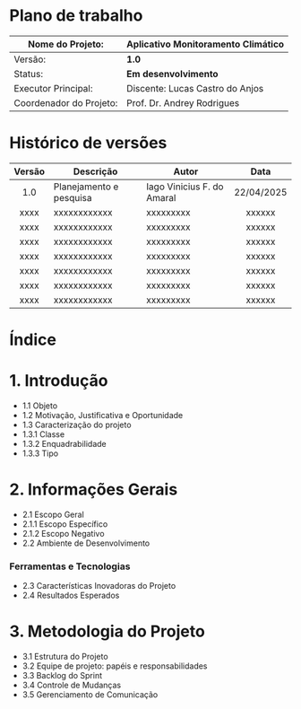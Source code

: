 # Plano de trabalho

| Nome do Projeto:        |**Aplicativo Monitoramento Climático**|
| ----------------------- | ------------------------------------ |
| Versão:                 | **1.0**                              |
| Status:                 | **Em desenvolvimento**               |
| Executor Principal:     | Discente: Lucas Castro do Anjos      |
| Coordenador do Projeto: | Prof. Dr. Andrey Rodrigues           |

# Histórico de versões
| Versão |         Descrição        |         Autor               |    Data    |
| :---:  |            ---           |          ---                |   :---:    |
| 1.0    | Planejamento e pesquisa  |  Iago Vinicius F. do Amaral | 22/04/2025 |
|  xxxx  |         xxxxxxxxxxxx     |                xxxxxxxxx    |   xxxxxx   |
|  xxxx  |         xxxxxxxxxxxx     |                xxxxxxxxx    |   xxxxxx   |
|  xxxx  |         xxxxxxxxxxxx     |                xxxxxxxxx    |   xxxxxx   |
|  xxxx  |         xxxxxxxxxxxx     |                xxxxxxxxx    |   xxxxxx   |
|  xxxx  |         xxxxxxxxxxxx     |                xxxxxxxxx    |   xxxxxx   |
|  xxxx  |         xxxxxxxxxxxx     |                xxxxxxxxx    |   xxxxxx   |
|  xxxx  |         xxxxxxxxxxxx     |                xxxxxxxxx    |   xxxxxx   |

# Índice
# 1. Introdução
* 1.1 Objeto
* 1.2 Motivação, Justificativa e Oportunidade
* 1.3 Caracterização do projeto
* 1.3.1 Classe
* 1.3.2 Enquadrabilidade
* 1.3.3 Tipo
# 2. Informações Gerais
* 2.1 Escopo Geral
* 2.1.1 Escopo Específico
* 2.1.2 Escopo Negativo
* 2.2 Ambiente de Desenvolvimento
### Ferramentas e Tecnologias
* 2.3 Características Inovadoras do Projeto
* 2.4 Resultados Esperados
# 3. Metodologia do Projeto
* 3.1 Estrutura do Projeto
* 3.2 Equipe de projeto: papéis e responsabilidades
* 3.3 Backlog do Sprint
* 3.4 Controle de Mudanças
* 3.5 Gerenciamento de Comunicação
